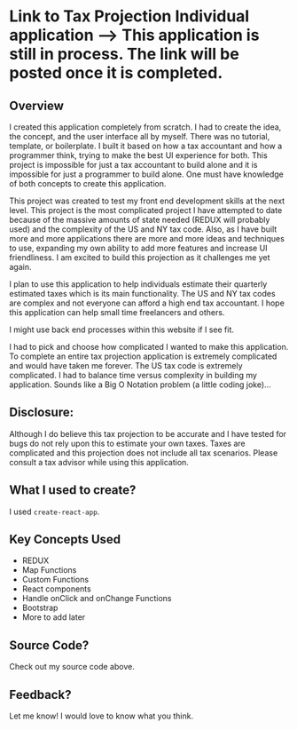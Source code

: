 # Link to Tax Projection Individual application --> This application is still in process. The link will be posted once it is completed.


## Overview 

I created this application completely from scratch. I had to create the idea, the concept, and the user interface all by myself. There was no tutorial, template, or
boilerplate. I built it based on how a tax accountant and how a programmer think, trying to make the best UI experience for both. This project is impossible for just a tax accountant to build alone and it is impossible for just a programmer to build alone. One must have knowledge of both concepts to create this application.

This project was created to test my front end development skills at the next level. This project is the most complicated project I have attempted to date because of the massive amounts of state needed (REDUX will probably used) and the complexity of the US and NY tax code. Also, as I have built more and more applications there are more and more ideas and techniques to use, expanding my own ability to add more features and increase UI friendliness. I am excited to build this projection as it challenges me yet again.

I plan to use this application to help individuals estimate their quarterly estimated taxes which is its main functionality. The US and NY tax codes are complex and not everyone can afford a high end tax accountant. I hope this application can help small time freelancers and others.

I might use back end processes within this website if I see fit.

I had to pick and choose how complicated I wanted to make this application. To complete an entire tax projection application is extremely complicated and would
have taken me forever. The US tax code is extremely complicated. I had to balance time versus complexity in building my application. Sounds like a Big O Notation 
problem (a little coding joke)...

## Disclosure: 

Although I do believe this tax projection to be accurate and I have tested for bugs do not rely upon this to estimate your own taxes. Taxes are complicated and this
projection does not include all tax scenarios. Please consult a tax advisor while using this application.

## What I used to create?

I used ```create-react-app```.

## Key Concepts Used

+ REDUX
+ Map Functions
+ Custom Functions
+ React components
+ Handle onClick and onChange Functions
+ Bootstrap
+ More to add later


## Source Code?

Check out my source code above.

## Feedback?

Let me know! I would love to know what you think.
